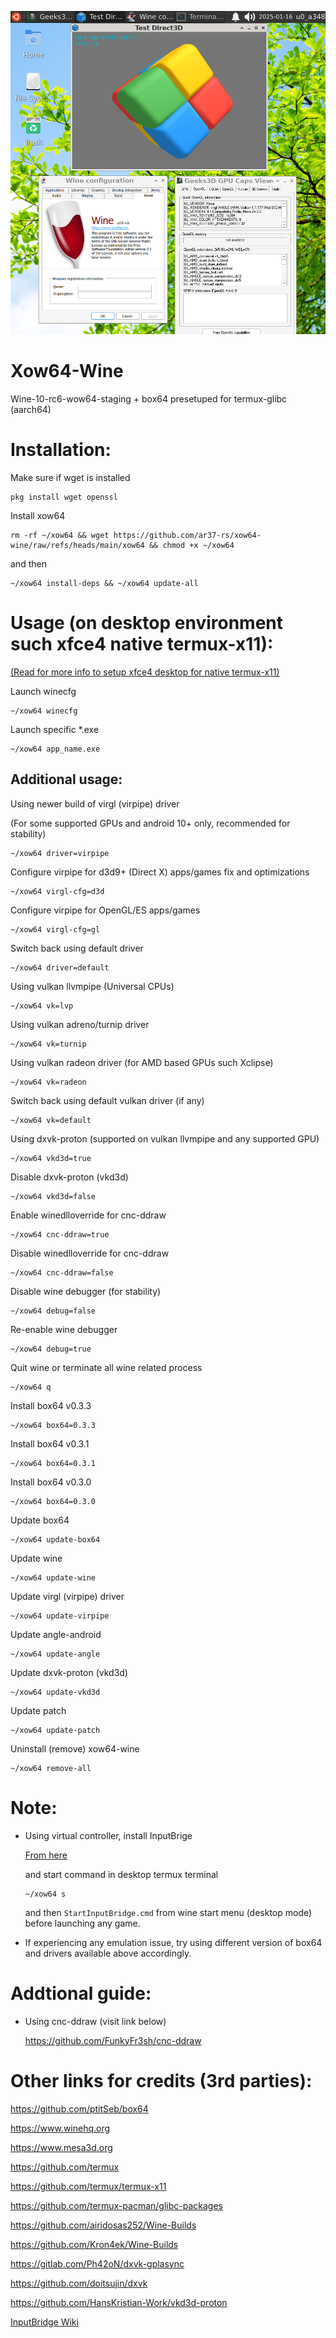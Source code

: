 ![alt_test](components/wine.png)

# Xow64-Wine
Wine-10-rc6-wow64-staging + box64 presetuped for termux-glibc (aarch64)
# Installation:
Make sure if wget is installed
```
pkg install wget openssl
```

Install xow64
```
rm -rf ~/xow64 && wget https://github.com/ar37-rs/xow64-wine/raw/refs/heads/main/xow64 && chmod +x ~/xow64
```

and then
```
~/xow64 install-deps && ~/xow64 update-all
```
# Usage (on desktop environment such xfce4 native termux-x11):
[(Read for more info to setup xfce4 desktop for native termux-x11)](https://github.com/ar37-rs/xfce4-termux)

Launch winecfg
```
~/xow64 winecfg
```
Launch specific *.exe
```
~/xow64 app_name.exe
```
## Additional usage:
Using newer build of virgl (virpipe) driver

(For some supported GPUs and android 10+ only, recommended for stability)
```
~/xow64 driver=virpipe
```

Configure virpipe for d3d9+ (Direct X) apps/games fix and optimizations
```
~/xow64 virgl-cfg=d3d
```

Configure virpipe for OpenGL/ES apps/games
```
~/xow64 virgl-cfg=gl
```

Switch back using default driver
```
~/xow64 driver=default
```

Using vulkan llvmpipe (Universal CPUs)
```
~/xow64 vk=lvp
```

Using vulkan adreno/turnip driver 
```
~/xow64 vk=turnip
```

Using vulkan radeon driver (for AMD based GPUs such Xclipse)
```
~/xow64 vk=radeon
```

Switch back using default vulkan driver (if any)
```
~/xow64 vk=default
```

Using dxvk-proton (supported on vulkan llvmpipe and any supported GPU)  
```
~/xow64 vkd3d=true
```

Disable dxvk-proton (vkd3d)
```
~/xow64 vkd3d=false
```

Enable winedlloverride for cnc-ddraw
```
~/xow64 cnc-ddraw=true
```

Disable winedlloverride for cnc-ddraw
```
~/xow64 cnc-ddraw=false
```

Disable wine debugger (for stability)
```
~/xow64 debug=false
```

Re-enable wine debugger
```
~/xow64 debug=true
```

Quit wine or terminate all wine related process
```
~/xow64 q
```

Install box64 v0.3.3
```
~/xow64 box64=0.3.3
```

Install box64 v0.3.1
```
~/xow64 box64=0.3.1
```

Install box64 v0.3.0
```
~/xow64 box64=0.3.0
```

Update box64
```
~/xow64 update-box64
```

Update wine
```
~/xow64 update-wine
```

Update virgl (virpipe) driver
```
~/xow64 update-virpipe
```

Update angle-android
```
~/xow64 update-angle
```

Update dxvk-proton (vkd3d)
```
~/xow64 update-vkd3d
```

Update patch
```
~/xow64 update-patch
```

Uninstall (remove) xow64-wine
```
~/xow64 remove-all
```

# Note:
* Using virtual controller, install InputBrige

    [From here](https://github.com/ar37-rs/xow64-wine/releases/download/latest/InputBridge_v0.1.9.9.apk)

    and start command in desktop termux terminal
    ```
    ~/xow64 s
    ```
    and then `StartInputBridge.cmd` from wine start menu (desktop mode) before launching any game.
* If experiencing any emulation issue, try using different version of box64 and drivers available above accordingly.
    
# Addtional guide:
* Using cnc-ddraw (visit link below)
  
    https://github.com/FunkyFr3sh/cnc-ddraw
  
# Other links for credits (3rd parties):
https://github.com/ptitSeb/box64

https://www.winehq.org

https://www.mesa3d.org

https://github.com/termux

https://github.com/termux/termux-x11

https://github.com/termux-pacman/glibc-packages

https://github.com/airidosas252/Wine-Builds

https://github.com/Kron4ek/Wine-Builds

https://gitlab.com/Ph42oN/dxvk-gplasync

https://github.com/doitsujin/dxvk

https://github.com/HansKristian-Work/vkd3d-proton

[InputBridge Wiki](https://search.brave.com/search?q=InputBrige%20exagear%20wiki&source=web)
